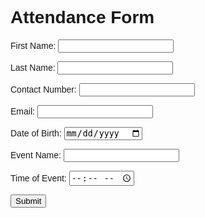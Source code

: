 <!DOCTYPE html>
<html>
<head>
<style>
body {
 font-family: Arial, sans-serif;
}

form {
 width: 300px;
 margin: 0 auto;
}

form h1 {
 background-color: #00BFFF;
 color: white;
 padding: 20px;
 text-align: center;
 font-size: 1.5em;
}

form label {
 display: block;
 padding: 10px;
 font-size: 0.9em;
}

form input[type="text"], form input[type="number"] {
 width: 100%;
 padding: 10px;
 margin: 10px 0;
 box-sizing: border-box;
}

form input[type="submit"] {
 background-color: #4CAF50;
 color: white;
 padding: 10px 20px;
 margin: 10px 0;
 border: none;
 cursor: pointer;
 width: 100%;
 font-size: 0.9em;
}
</style>
</head>
<body>

<form action="">
 <h1>Attendance Form</h1>
 <label for="fname">First Name:</label>
 <input type="text" id="fname" name="fname">
  
 <label for="lname">Last Name:</label>
 <input type="text" id="lname" name="lname">
  
 <label for="contact">Contact Number:</label>
 <input type="number" id="contact" name="contact">
  
 <label for="email">Email:</label>
 <input type="text" id="email" name="email">
  
 <label for="dob">Date of Birth:</label>
 <input type="date" id="dob" name="dob">
  
 <label for="event">Event Name:</label>
 <input type="text" id="event" name="event">
  
 <label for="time">Time of Event:</label>
 <input type="time" id="time" name="time">
  
 <input type="submit" value="Submit">
</form>

</body>
    </html>